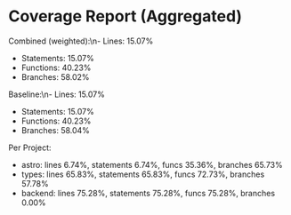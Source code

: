 # Coverage Report (Aggregated)

Combined (weighted):\n- Lines: 15.07%

- Statements: 15.07%
- Functions: 40.23%
- Branches: 58.02%

Baseline:\n- Lines: 15.07%

- Statements: 15.07%
- Functions: 40.23%
- Branches: 58.04%

Per Project:

- astro: lines 6.74%, statements 6.74%, funcs 35.36%, branches 65.73%
- types: lines 65.83%, statements 65.83%, funcs 72.73%, branches 57.78%
- backend: lines 75.28%, statements 75.28%, funcs 75.28%, branches 0.00%
